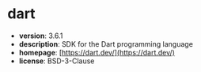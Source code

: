 # dart

- **version**: 3.6.1
- **description**: SDK for the Dart programming language
- **homepage**: [https://dart.dev/](https://dart.dev/)
- **license**: BSD-3-Clause

